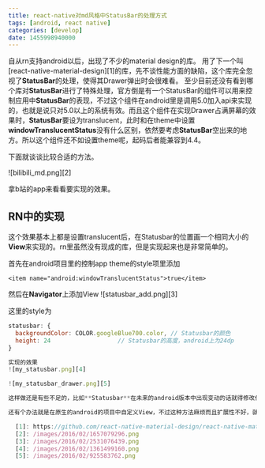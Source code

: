 ```yaml
---
title: react-native对md风格中StatusBar的处理方式
tags: [android, react native]
categories: [develop]
date: 1455998940000
---
```


自从rn支持android以后，出现了不少的material design的库。
用了下一个叫[react-native-material-design][1]的库，先不谈性能方面的缺陷，这个库完全忽视了**StatusBar**的处理，使得其Drawer弹出时会很难看。
至少目前还没有看到哪个库对**StatusBar**进行了特殊处理，官方倒是有一个StatusBar的组件可以用来控制应用中**StatusBar**的表现，不过这个组件在android里是调用5.0加入api来实现的，也就是说只对5.0以上的系统有效。而且这个组件在实现Drawer占满屏幕的效果时，**StatusBar**要设为translucent，此时和在theme中设置**windowTranslucentStatus**没有什么区别，依然要考虑**StatusBar**空出来的地方。所以这个组件还不如设置theme呢，起码后者能兼容到4.4。

下面就谈谈比较合适的方法。

<!--more-->

![bilibili_md.png][2]

拿b站的app来看看要实现的效果。

## RN中的实现 ##
这个效果基本上都是设置translucent后，在Statusbar的位置画一个相同大小的**View**来实现的。rn里虽然没有现成的库，但是实现起来也是非常简单的。

首先在android项目里的控制app theme的style项里添加

    <item name="android:windowTranslucentStatus">true</item>

然后在**Navigator**上添加View
![statusbar_add.png][3]

这里的style为
```javascript
statusbar: {
  backgroundColor: COLOR.googleBlue700.color, // Statusbar的颜色
  height: 24                   // Statusbar的高度，android上为24dp
}

实现的效果
![my_statusbar.png][4]

![my_statusbar_drawer.png][5]

这样做还是有些不足的，比如**Statusbar**在未来的android版本中出现变动的话就得修改代码了，当然为了避免这点我们可以写个原生模块动态获取**Statusbar**的高度。

还有个办法就是在原生的android的项目中自定义View，不过这种方法麻烦而且扩展性不好，就不去实现了。

  [1]: https://github.com/react-native-material-design/react-native-material-design
  [2]: /images/2016/02/1657079296.png
  [3]: /images/2016/02/2531076439.png
  [4]: /images/2016/02/1361499160.png
  [5]: /images/2016/02/925583762.png